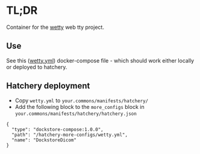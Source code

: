 # TL;DR

Container for the [wetty]() web tty project.

## Use

See this ([wetty.yml](./wetty.yml)) docker-compose file - which 
should work either locally or deployed to hatchery.

## Hatchery deployment

* Copy `wetty.yml` to `your.commons/manifests/hatchery/`
* Add the following block to the `more_configs` block in `your.commons/manifests/hatchery/hatchery.json`

```
{
  "type": "dockstore-compose:1.0.0",
  "path": "/hatchery-more-configs/wetty.yml",
  "name": "DockstoreDicom"
}
```
